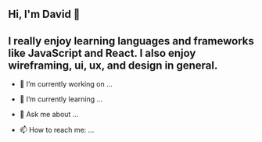 ## Hi, I'm David 👋

## I really enjoy learning languages and frameworks like JavaScript and React. I also enjoy wireframing, ui, ux, and design in general.

- 🔭 I’m currently working on ...
- 🌱 I’m currently learning ...

- 💬 Ask me about ...
- 📫 How to reach me: ...

